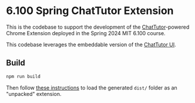 # 6.100 Spring ChatTutor Extension

This is the codebase to support the development of the [ChatTutor](https://github.com/ChatTutor/chattutor)-powered Chrome Extension deployed in the Spring 2024 MIT 6.100 course. 

This codebase leverages the embeddable version of the [ChatTutor UI](https://github.com/mitmedialab/chat-tutor-embeddable).

## Build

```bash
npm run build
```

Then follow [these instructions](https://developer.chrome.com/docs/extensions/get-started/tutorial/hello-world#load-unpacked) to load the generated `dist/` folder as an "unpacked" extension.